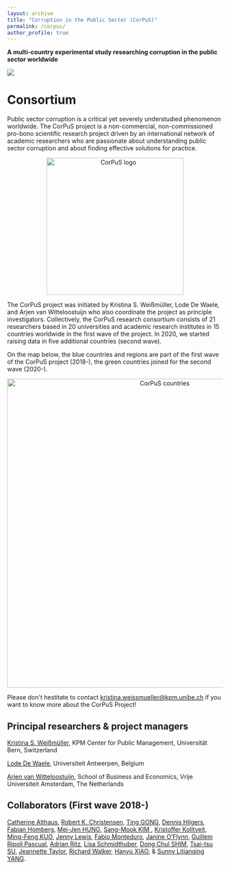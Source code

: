 ```yaml
---
layout: archive
title: "Corruption in the Public Sector (CorPuS)"
permalink: /corpus/
author_profile: true
---
```



**A multi-country experimental study researching corruption in the public sector worldwide**    

<img src="https://ksweissmueller.github.io/files/CorPuS.png">




Consortium <a name="consortium"></a>
=======

Public sector corruption is a critical yet severely understudied phenomenon worldwide. The CorPuS project is a non-commercial, non-commissioned pro-bono scientific research project driven by an international network of academic researchers who are passionate about understanding public sector corruption and about finding effective solutions for practice. 

  <p align="center">
  <img width="320" src="https://ksweissmueller.github.io/files/corpus-logo_horizontal.png" alt="CorPuS logo">
</p>

The CorPuS project was initiated by Kristina S. Weißmüller, Lode De Waele, and Arjen van Witteloostuijn who also coordinate the project as principle investigators. Collectively, the CorPuS research consortium consists of 21 researchers based in 20 universities and academic research institutes in 15 countries worldwide in the first wave of the project. In 2020, we started raising data in five additional countries (second wave).

On the map below, the blue countries and regions are part of the first wave of the CorPuS project (2018-), the green countries joined for the second wave (2020-).

  <p align="center">
  <img width="720" src="https://ksweissmueller.github.io/files/CorPuS_world.png" alt="CorPuS countries">
</p>

Please don't hestitate to contact [kristina.weissmueller@kpm.unibe.ch](mailto:kristina.weissmueller@kpm.unibe.ch) if you want to know more about the CorPuS Project!


Principal researchers & project managers <a name="principal_researchers"></a>
--------

<a href="http://www.kpm.unibe.ch/contact/personen/mitarbeitende/weissmueller_kristina/index_eng.html/">Kristina S. Weißmüller</a>, KPM Center for Public Management, Universität Bern, Switzerland<br/>

<a href="https://www.uantwerpen.be/en/staff/lode-dewaele/">Lode De Waele</a>, Universiteit Antwerpen, Belgium

<a href="https://research.vu.nl/en/persons/a-van-witteloostuijn">Arjen van Witteloostuijn</a>, School of Business and Economics, Vrije Universiteit Amsterdam, The Netherlands


Collaborators (First wave 2018-) <a name="collaborators_wave1"></a> 
--------
<a href="https://www.anzsog.edu.au/about/contact-directory/catherine-althaus">Catherine Althaus</a>, <a href="https://marriottschool.byu.edu/directory/details?id=36271">Robert K. Christensen</a>, <a href="https://scholars.cityu.edu.hk/en/persons/ting-gong(d7df4bfc-052e-4904-bf59-b945cad92635).html">Ting GONG</a>, <a href="https://www.jku.at/institut-fuer-public-und-nonprofit-management/ueber-uns/team/hilgers/">Dennis Hilgers</a>, <a href="http://impresaemanagement.luiss.it/docenti/cv/353465">Fabian Homberg</a>, <a href="http://politics.ntu.edu.tw/english/?p=8832">Mei-Jen HUNG</a>, <a href="http://itpolicy.seoultech.ac.kr/hcm/plugin/prof2/detail.jsp?menu=9070&lang=en&id=02263">Sang-Mook KIM </a>, <a href="https://www.sv.uio.no/isv/english/people/aca/kristoffer-kolltveit/index.html">Kristoffer Kolltveit</a>, <a href="http://politics.ntu.edu.tw/english/?p=12196">Ming-Feng KUO</a>, <a href="http://unimelb.academia.edu/JennyLewis">Jenny Lewis</a>, <a href="https://economia.uniroma2.it/faculty/76/monteduro-fabio">Fabio Monteduro</a>, <a href="https://www.anzsog.edu.au/about/contact-directory/janine-o-flynn">Janine O’Flynn</a>, <a href="http://cpa.uab.cat/index.php/en/ripoll-pascual-guillem">Guillem Ripoll Pascual</a>, <a href="http://www.kpm.unibe.ch/contact/personen/geschaeftsleitung/prof_dr_ritz_adrian/index_eng.html">Adrian Ritz</a>, <a href="https://www.jku.at/institut-fuer-public-und-nonprofit-management/ueber-uns/team/schmidthuber/">Lisa Schmidthuber</a>, <a href="https://kupa.korea.edu/kupaeng/professor/fulltime.do?mode=view&articleNo=36671&article.offset=0&articleLimit=200">Dong Chul SHIM</a>, <a href="http://politics.ntu.edu.tw/english/?p=147">Tsai-tsu SU</a>, <a href="https://research-repository.uwa.edu.au/en/persons/jeannette-taylor">Jeannette Taylor</a>, <a href="https://www.cityu.edu.hk/pol/faculty_academic_teaching_detail.asp?id=5">Richard Walker</a>, <a href="https://www.eduhk.hk/aps/people/dr-hanyu-xiao/">Hanyu XIAO</a>, & <a href="https://scholars.cityu.edu.hk/en/persons/litianqing-yang(e2b0f421-b4bc-450a-9b8a-dfb5950d058a).html">Sunny Litianqing YANG</a>.

